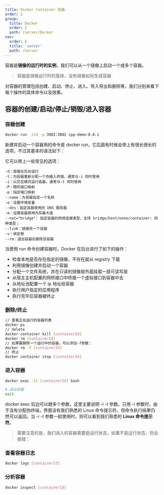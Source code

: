 ```yaml
---
title: Docker Container 容器
order: 2
group:
  title: Docker
  order: 2
  path: /server/Docker
nav:
  order: 6
  title: 'server'
  path: /server
---
```


容器是**镜像的运行时的实例**，我们可以从一个镜像上启动一个或多个容器。

> 容器是镜像运行时的载体，没有镜像如何生成容器

对容器的管理包括创建、启动、停止、进入、导入导出和删除等，我们分别来看下每个操作的具体命令以及效果。

## 容器的创建/启动/停止/销毁/进入容器

### 容器创建

```bash
docker run -itd -p 3002:3002 cpp-demo:0.0.1
```

新建并启动一个容器用的命令是 docker run，它后面有时候会带上有很长很长的选项，不过其基本的语法如下：

它可以带上一些常见的选项：

```bahs
-d：容器在后台运行
-t：为容器重新分配一个伪输入终端，通常与-i 同时使用
-i：以交互模式运行容器，通常与-t 同时使用
-P：随机端口映射
-p：指定端口映射
--name：为容器指定一个名称
-e：设置环境变量
--dns：指定容器使用的 DNS 服务器
-m：设置容器使用内存最大值
--net="bridge": 指定容器的网络连接类型，支持 bridge/host/none/container: 四种类型；
--link：链接另一个容器
-v：绑定卷
--rm：退出容器后删除该容器
```

当使用 run 命令创建容器时，Docker 在后台进行了如下的操作：

- 检查本地是否存在指定的镜像，不存在就从 registry 下载
- 利用镜像创建并启动一个容器
- 分配一个文件系统，并在只读的镜像层外面挂载一层可读写层
- 从宿主主机配置的网桥接口中桥接一个虚拟接口到容器中去
- 从地址池配置一个 ip 地址给容器
- 执行用户指定的应用程序
- 执行完毕后容器被终止

### 删除/终止

```bash
// 查看正在运行的容器列表
docker ps
// delete
docker container kill [containerId]
docker rm [containerId]
// 如果要删除一个运行中的容器，可以添加-f参数：
docker rm -f [containerId]
// 终止
docker container stop [containerId]

```

### 进入容器

```bash
docker exec -it [containerId] bash

# 退出容器
exit
```

docker exec 后边可以跟多个参数，这里主要说明 -i -t 参数。只用 -i 参数时，由于没有分配伪终端，界面没有我们熟悉的 Linux 命令提示符，但命令执行结果仍然可以返回。当 -i -t 参数一起使用时，则可以看到我们熟悉的 **Linux 命令提示符**。

> 需要注意的是，我们进入的容器需要是运行状态，如果不是运行状态，则会报错：

### 查看容器日志

```bash
docker logs [containerId]
```

### 分析容器

```bash
docker inspect [containerId]
```
